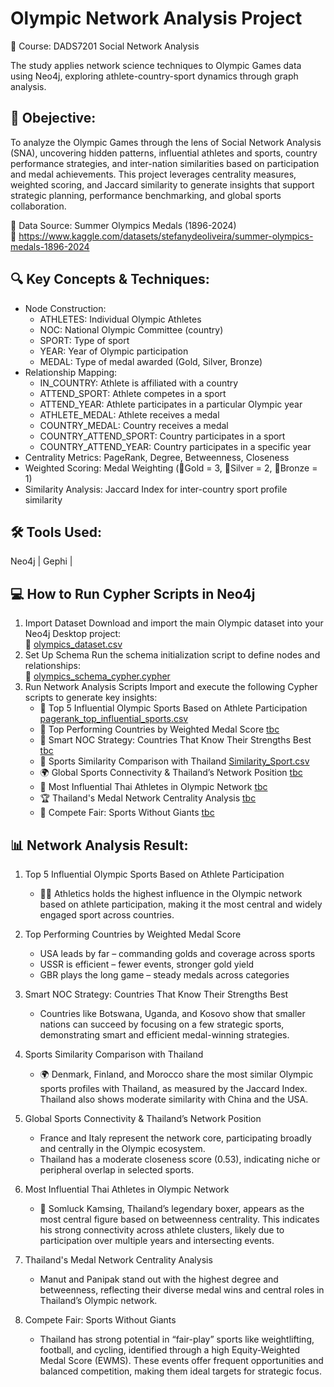 # Olympic Network Analysis Project 
📘 Course: DADS7201 Social Network Analysis  
  
The study applies network science techniques to Olympic Games data using Neo4j, exploring athlete-country-sport dynamics through graph analysis.

## 🎯 Obejective:  
To analyze the Olympic Games through the lens of Social Network Analysis (SNA), uncovering hidden patterns, influential athletes and sports, country performance strategies, and inter-nation similarities based on participation and medal achievements. This project leverages centrality measures, weighted scoring, and Jaccard similarity to generate insights that support strategic planning, performance benchmarking, and global sports collaboration.

📌 Data Source: Summer Olympics Medals (1896-2024)   
🔗 https://www.kaggle.com/datasets/stefanydeoliveira/summer-olympics-medals-1896-2024

## 🔍 Key Concepts & Techniques:
- Node Construction:
    - ATHLETES: Individual Olympic Athletes
    - NOC: National Olympic Committee (country)
    - SPORT: Type of sport
    - YEAR: Year of Olympic participation
    - MEDAL: Type of medal awarded (Gold, Silver, Bronze)
- Relationship Mapping:
    - IN_COUNTRY: Athlete is affiliated with a country
    - ATTEND_SPORT: Athlete competes in a sport
    - ATTEND_YEAR: Athlete participates in a particular Olympic year
    - ATHLETE_MEDAL: Athlete receives a medal
    - COUNTRY_MEDAL: Country receives a medal
    - COUNTRY_ATTEND_SPORT: Country participates in a sport
    - COUNTRY_ATTEND_YEAR: Country participates in a specific year
- Centrality Metrics: PageRank, Degree, Betweenness, Closeness
- Weighted Scoring: Medal Weighting (🥇Gold = 3, 🥈Silver = 2, 🥉Bronze = 1)
- Similarity Analysis: Jaccard Index for inter-country sport profile similarity

## 🛠️ Tools Used:
Neo4j | Gephi |   

## 💻 How to Run Cypher Scripts in Neo4j  
1. Import Dataset
Download and import the main Olympic dataset into your Neo4j Desktop project:  
📄 [olympics_dataset.csv](https://github.com/mariaonz/sna_olympics/blob/main/olympics_dataset.csv)
2. Set Up Schema
Run the schema initialization script to define nodes and relationships:  
📄 [olympics_schema_cypher.cypher](https://github.com/mariaonz/sna_olympics/blob/main/code/olympics_schema_cypher.cypher)  
3. Run Network Analysis Scripts
Import and execute the following Cypher scripts to generate key insights:  
    - 🥇 Top 5 Influential Olympic Sports Based on Athlete Participation
[pagerank_top_influential_sports.csv](https://github.com/mariaonz/sna_olympics/blob/main/code/pagerank_top_influential_sports.csv)
    - 🏅 Top Performing Countries by Weighted Medal Score
[tbc]()
    - 🧠 Smart NOC Strategy: Countries That Know Their Strengths Best
[tbc]()
    - 🤝 Sports Similarity Comparison with Thailand
[Similarity_Sport.csv](https://github.com/mariaonz/sna_olympics/blob/main/code/Similarity_Sport.csv)
    - 🌍 Global Sports Connectivity & Thailand’s Network Position
[tbc]()
    - 🥊 Most Influential Thai Athletes in Olympic Network
[tbc]()
    - 🏆 Thailand's Medal Network Centrality Analysis
[tbc]()
    - 🏁 Compete Fair: Sports Without Giants
[tbc]()

## 📊 Network Analysis Result:
1. Top 5 Influential Olympic Sports Based on Athlete Participation
    - 🏃‍♂️ Athletics holds the highest influence in the Olympic network based on athlete participation, making it the most central and widely engaged sport across countries.
      
2. Top Performing Countries by Weighted Medal Score
    - USA leads by far – commanding golds and coverage across sports
    - USSR is efficient – fewer events, stronger gold yield
    - GBR plays the long game – steady medals across categories
3. Smart NOC Strategy: Countries That Know Their Strengths Best
    - Countries like Botswana, Uganda, and Kosovo show that smaller nations can succeed by focusing on a few strategic sports, demonstrating smart and efficient medal-winning strategies.
4. Sports Similarity Comparison with Thailand
    - 🌍 Denmark, Finland, and Morocco share the most similar Olympic sports profiles with Thailand, as measured by the Jaccard Index. Thailand also shows moderate similarity with China and the USA.
5. Global Sports Connectivity & Thailand’s Network Position
    - France and Italy represent the network core, participating broadly and centrally in the Olympic ecosystem.
    - Thailand has a moderate closeness score (0.53), indicating niche or peripheral overlap in selected sports.  
6. Most Influential Thai Athletes in Olympic Network
    - 🥊 Somluck Kamsing, Thailand’s legendary boxer, appears as the most central figure based on betweenness centrality. 
This indicates his strong connectivity across athlete clusters, likely due to participation over multiple years and intersecting events.
7. Thailand's Medal Network Centrality Analysis
    - Manut and Panipak stand out with the highest degree and betweenness, reflecting their diverse medal wins
and central roles in Thailand’s Olympic network.
8. Compete Fair: Sports Without Giants
    - Thailand has strong potential in “fair-play” sports like weightlifting, football, and cycling, identified through a high Equity-Weighted Medal Score (EWMS). These events offer frequent opportunities and balanced competition, making them ideal targets for strategic focus.

